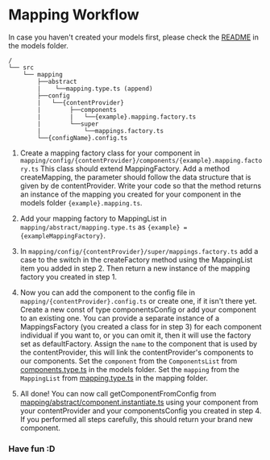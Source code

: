 # Mapping Workflow

In case you haven't created your models first, please check the [README](../models/README.md) in the models folder.

```text
/
└── src
    └── mapping
        ├──abstract
        |    └──mapping.type.ts (append)
        ├──config
        |   └──{contentProvider}
        |        ├──components
        |        |   └──{example}.mapping.factory.ts
        |        └──super
        |            └──mappings.factory.ts
        └──{configName}.config.ts
```

1) Create a mapping factory class for your component in `mapping/config/{contentProvider}/components/{example}.mapping.factory.ts`
This class should extend MappingFactory. Add a method createMapping, the parameter should follow the data structure that is given by de contentProvider.
Write your code so that the method returns an instance of the mapping you created for your component in the models folder `{example}.mapping.ts`.

2) Add your mapping factory to MappingList in `mapping/abstract/mapping.type.ts` as `{example} = {exampleMappingFactory}`.

3) In `mapping/config/{contentProvider}/super/mappings.factory.ts` add a case to the switch in the createFactory method
using the MappingList item you added in step 2.
Then return a new instance of the mapping factory you created in step 1.

4) Now you can add the component to the config file in `mapping/{contentProvider}.config.ts` or create one, if it isn't there yet.
Create a new const of type componentsConfig or add your component to an existing one.
You can provide a separate instance of a MappingsFactory (you created a class for in step 3) for each component individual if you want to,
or you can omit it, then it will use the factory set as defaultFactory.
Assign the `name` to the component that is used by the contentProvider, this will link the contentProvider's components to our components.
Set the `component` from the `ComponentsList` from [components.type.ts](../models/super/components.type.ts) in the models folder.
Set the `mapping` from the `MappingList` from [mapping.type.ts](./abstract/mapping.type.ts) in the mapping folder.

5) All done! You can now call getComponentFromConfig from [mapping/abstract/component.instantiate.ts](./abstract/component.instantiate.ts)
using your component from your contentProvider and your componentsConfig you created in step 4.
If you performed all steps carefully, this should return your brand new component. 

### Have fun :D